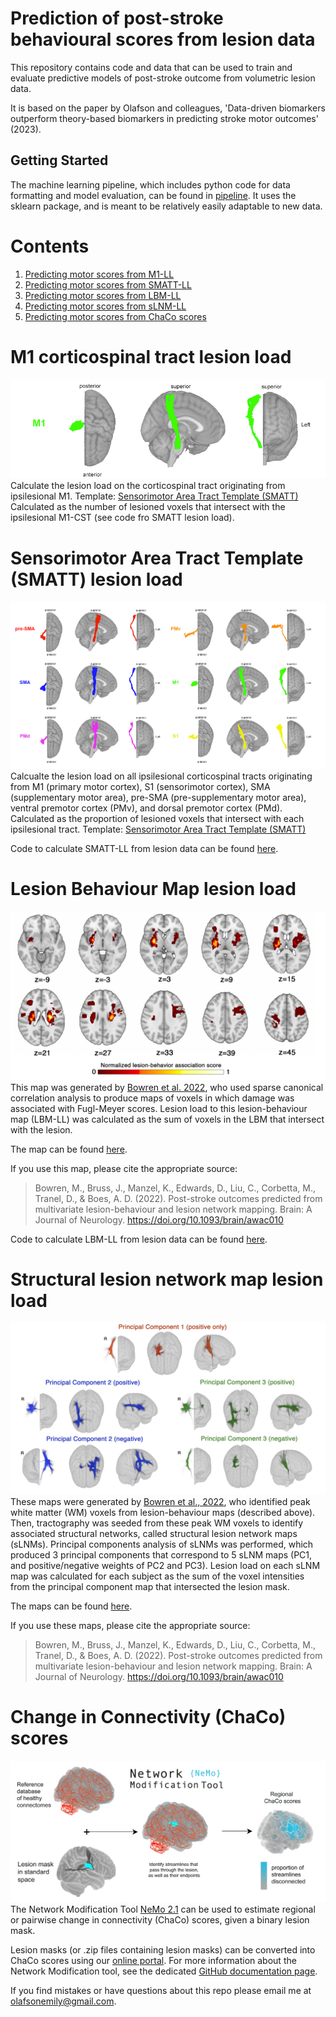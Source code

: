 
# Prediction of post-stroke behavioural scores from lesion data
This repository contains code and data that can be used to train and evaluate predictive models of post-stroke outcome from volumetric lesion 
data. 

It is based on the paper by Olafson and colleagues, 'Data-driven biomarkers outperform theory-based biomarkers in predicting stroke motor 
outcomes' (2023).




## Getting Started
The machine learning pipeline, which includes python code for data formatting and model evaluation, can be found in [pipeline](pipeline). It uses 
the sklearn package, and is meant to be relatively easily adaptable to new data.

# Contents

1. [Predicting motor scores from M1-LL](#m1-corticospinal-tract-lesion-load)
2. [Predicting motor scores from SMATT-LL](#sensorimotor-area-tract-template-smatt-lesion-load)
3. [Predicting motor scores from LBM-LL](#lesion-behaviour-map-lesion-load) 
4. [Predicting motor scores from sLNM-LL](#structural-lesion-network-map-lesion-load)
5. [Predicting motor scores from ChaCo scores](#change-in-connectivity-chaco-scores)

# M1 corticospinal tract lesion load
![M1_pic](figures/M1.png)
Calculate the lesion load on the corticospinal tract originating from ipsilesional M1. 
Template: [Sensorimotor Area Tract Template (SMATT)](http://lrnlab.org/)
Calculated as the number of lesioned voxels that intersect with the ipsilesional M1-CST (see code fro SMATT lesion load).

# Sensorimotor Area Tract Template (SMATT) lesion load
![SMATT_pic](figures/all_SMATT_stacked.png)
Calcualte the lesion load on all ipsilesional corticospinal tracts originating from M1 (primary motor cortex), S1 (sensorimotor cortex), SMA (supplementary motor area), pre-SMA (pre-supplementary motor area), ventral premotor cortex (PMv), and dorsal premotor cortex (PMd).
Calculated as the proportion of lesioned voxels that intersect with each ipsilesional tract.
Template: [Sensorimotor Area Tract Template (SMATT)](http://lrnlab.org/) 

Code to calculate SMATT-LL from lesion data can be found [here](data_processing/SMATT_lesion_load.ipynb).

# Lesion Behaviour Map lesion load
![LBM_pic](figures/lbm.png)
This map was generated by [Bowren et al. 2022](https://pubmed.ncbi.nlm.nih.gov/35025994/), who used sparse canonical correlation 
analysis to produce maps of voxels in which damage was associated with Fugl-Meyer scores. Lesion load to this lesion-behaviour map (LBM-LL) was calculated as the sum of voxels 
in the LBM that intersect with the lesion. 

The map can be found [here](pipeline/extras/).

If you use this map, please cite the appropriate source:
> Bowren, M., Bruss, J., Manzel, K., Edwards, D., Liu, C., Corbetta, M., Tranel, D., & Boes, A. D. (2022). Post-stroke outcomes 
predicted from multivariate lesion-behaviour and lesion network mapping. Brain: A Journal of Neurology. 
https://doi.org/10.1093/brain/awac010

Code to calculate LBM-LL from lesion data can be found [here](data_processing/LBM_lesionload.ipynb).

# Structural lesion network map lesion load
![slnm_pic](figures/slnm.png)
These maps were generated by [Bowren et al., 2022](https://pubmed.ncbi.nlm.nih.gov/35025994/), who identified peak white matter (WM) voxels from 
lesion-behaviour maps (described above). Then, tractography was seeded from these peak WM voxels to identify associated structural networks, called structural lesion network maps (sLNMs). Principal 
components analysis of sLNMs was performed, which produced 3 principal components that correspond to 5 sLNM maps (PC1, and positive/negative 
weights of PC2 and PC3). Lesion load on each sLNM map was calculated for each subject as the sum of the voxel intensities from the principal 
component map that intersected the lesion mask.

The maps can be found [here](pipeline/extras/).

If you use these maps, please cite the appropriate source:
> Bowren, M., Bruss, J., Manzel, K., Edwards, D., Liu, C., Corbetta, M., Tranel, D., & Boes, A. D. (2022). Post-stroke outcomes
predicted from multivariate lesion-behaviour and lesion network mapping. Brain: A Journal of Neurology.
https://doi.org/10.1093/brain/awac010

# Change in Connectivity (ChaCo) scores
![nemo_pic](figures/chaco-git.png)
The Network Modification Tool [NeMo 2.1](https://kuceyeski-wcm-web.s3.us-east-1.amazonaws.com/upload.html) can be used to estimate regional or pairwise change in connectivity (ChaCo) scores, given a binary lesion mask.

Lesion masks (or .zip files containing lesion masks) can be converted into ChaCo scores using our [online portal](https://kuceyeski-wcm-web.s3.us-east-1.amazonaws.com/upload.html). For more information 
about the Network Modification tool, see the dedicated [GitHub documentation page](https://github.com/kjamison/nemo#readme).

If you find mistakes or have questions about this repo please email me at olafsonemily@gmail.com.
